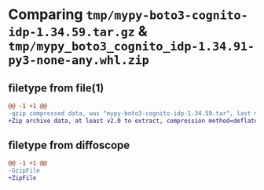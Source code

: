 # Comparing `tmp/mypy-boto3-cognito-idp-1.34.59.tar.gz` & `tmp/mypy_boto3_cognito_idp-1.34.91-py3-none-any.whl.zip`

## filetype from file(1)

```diff
@@ -1 +1 @@
-gzip compressed data, was "mypy-boto3-cognito-idp-1.34.59.tar", last modified: Fri Mar  8 20:21:20 2024, max compression
+Zip archive data, at least v2.0 to extract, compression method=deflate
```

## filetype from diffoscope

```diff
@@ -1 +1 @@
-GzipFile
+ZipFile
```

